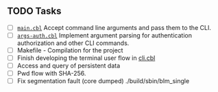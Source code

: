 ## TODO Tasks

- [ ] [`main.cbl`](./src/core/main.cbl) Accept command line arguments and pass them to the CLI.
- [ ] [`args-auth.cbl`](./src/core/auth/args-auth.cbl) Implement argument parsing for authentication authorization and other CLI commands.
- [ ] Makefile - Compilation for the project
- [ ] Finish developing the terminal user flow in [cli.cbl](./src/core/cli.cbl)
- [ ] Access and query of persistent data
- [ ] Pwd flow with SHA-256.
- [ ] Fix segmentation fault (core dumped) ./build/sbin/blm_single
